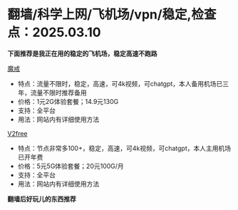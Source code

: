 # 翻墙/科学上网/飞机场/vpn/稳定,检查点：2025.03.10
**下面推荐是我正在用的稳定的飞机场，稳定高速不跑路**

 [魔戒](https://mojie.app/register?aff=1pWspTHg#tt) 
* 特点：流量不限时，稳定，高速，可4k视频，可chatgpt，本人备用机场已三年，流量不限时推荐备用
* 价格：1元2G体验套餐；14.9元130G
* 支持：全平台 
* 用法：网站内有详细使用方法

 [V2free](https://w1.v2free.cc/auth/register?code=QKu7#tt) 
* 特点：节点非常多100+，稳定，高速，可4k视频，可chatgpt，本人主用机场已开年费
* 价格：5元5G体验套餐；20元100G/月
* 支持：全平台 
* 用法：网站内有详细使用方法

**翻墙后好玩儿的东西推荐**
 
 
